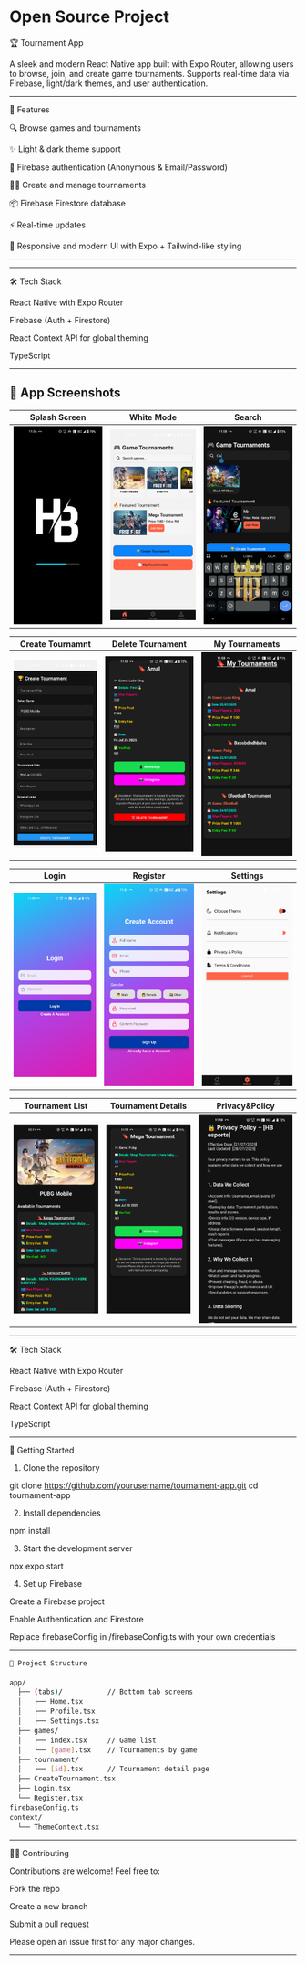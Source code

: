 # Open Source Project 
🏆 Tournament App

A sleek and modern React Native app built with Expo Router, allowing users to browse, join, and create game tournaments. Supports real-time data via Firebase, light/dark themes, and user authentication.


---

📱 Features

🔍 Browse games and tournaments

✨ Light & dark theme support

🔐 Firebase authentication (Anonymous & Email/Password)

🧑‍💼 Create and manage tournaments

📦 Firebase Firestore database

⚡ Real-time updates

📱 Responsive and modern UI with Expo + Tailwind-like styling



---

---


🛠️ Tech Stack

React Native with Expo Router

Firebase (Auth + Firestore)

React Context API for global theming


TypeScript


---

## 📸 App Screenshots

| Splash Screen | White Mode | Search |
|-------------|-----------|-----------------|
| ![Splash](https://github.com/hbbots/esports/blob/main/DEMO/Splash%20Screen.png?raw=true) | ![Light Mode](https://github.com/hbbots/esports/blob/main/DEMO/White%20Mode%20(2).png?raw=true) | ![Search](https://github.com/hbbots/esports/blob/main/DEMO/Search.png?raw=true) |

| Create Tournamnt  |Delete Tournament  | My Tournaments |
|--------------------|-------------------|---------|
| ![Create ](https://github.com/hbbots/esports/blob/main/DEMO/Create%20Tournament%20Page.png?raw=true) | ![Delete](https://github.com/hbbots/esports/blob/main/DEMO/Delete%20Tournament%20Page.png?raw=true) | ![My Tournaments](https://github.com/hbbots/esports/blob/main/DEMO/Mytournaments.png?raw=true) | 

| Login | Register  | Settings |
|--------------------|-------------------|---------|
| ![Login](https://github.com/hbbots/esports/blob/main/DEMO/Login.png?raw=true) | ![Register](https://github.com/hbbots/esports/blob/main/DEMO/Register.png?raw=true) | ![Profile](https://github.com/hbbots/esports/blob/main/DEMO/White%20Mode.png?raw=true) |

| Tournament List  | Tournament Details |  Privacy&Policy |
|-------------|-----------|-----------------|
| ![Tournament List](https://github.com/hbbots/esports/blob/main/DEMO/Tournaments%20list.png?raw=true) | ![Details](https://github.com/hbbots/esports/blob/main/DEMO/Tournaments%20detaisl%20page.png?raw=true) | ![Privacy & Policy ](https://github.com/hbbots/esports/blob/main/DEMO/Privacy%20%26%20POLICY.png?raw=true) |
---


🛠️ Tech Stack

React Native with Expo Router

Firebase (Auth + Firestore)

React Context API for global theming


TypeScript


---

🚀 Getting Started

1. Clone the repository

git clone https://github.com/yourusername/tournament-app.git
cd tournament-app

2. Install dependencies

npm install

3. Start the development server

npx expo start

4. Set up Firebase

Create a Firebase project

Enable Authentication and Firestore

Replace firebaseConfig in /firebaseConfig.ts with your own credentials



---

```bash
📂 Project Structure

app/
  ├── (tabs)/           // Bottom tab screens
  │   ├── Home.tsx
  │   ├── Profile.tsx
  │   ├── Settings.tsx
  ├── games/
  │   ├── index.tsx     // Game list
  │   └── [game].tsx    // Tournaments by game
  ├── tournament/
  │   └── [id].tsx      // Tournament detail page
  ├── CreateTournament.tsx
  ├── Login.tsx
  └── Register.tsx
firebaseConfig.ts
context/
  └── ThemeContext.tsx
```

---

🧑‍💻 Contributing

Contributions are welcome! Feel free to:

Fork the repo

Create a new branch

Submit a pull request


Please open an issue first for any major changes.


---

